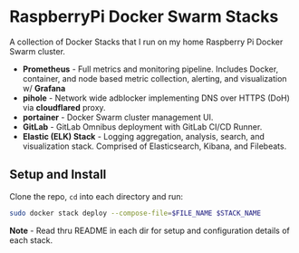 # RaspberryPi Docker Swarm Stacks
A collection of Docker Stacks that I run on my home Raspberry Pi Docker Swarm cluster. 

* **Prometheus** - Full metrics and monitoring pipeline.  Includes Docker, container, and node based metric collection, alerting, and visualization w/ **Grafana**
* **pihole** - Network wide adblocker implementing DNS over HTTPS (DoH) via **cloudflared** proxy.
* **portainer** - Docker Swarm cluster management UI.
* **GitLab** - GitLab Omnibus deployment with GitLab CI/CD Runner.
* **Elastic (ELK) Stack** - Logging aggregation, analysis, search, and visualization stack.  Comprised of Elasticsearch, Kibana, and Filebeats.



## Setup and Install
Clone the repo, `cd` into each directory and run:
```bash
sudo docker stack deploy --compose-file=$FILE_NAME $STACK_NAME
```

**Note** - Read thru README in each dir for setup and configuration details of each stack.
